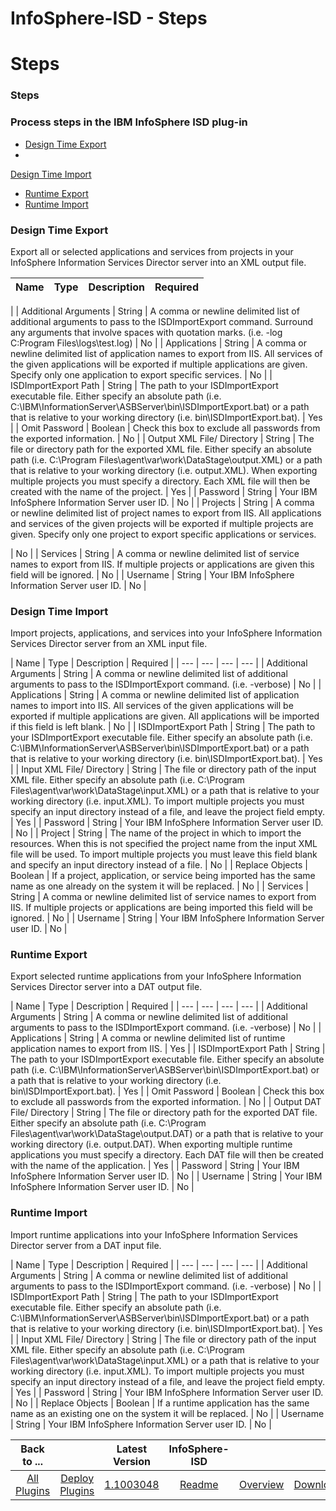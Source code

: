 
InfoSphere-ISD - Steps
======================

# Steps



### Steps




 



### Process steps in the IBM InfoSphere ISD plug-in


* [Design Time Export](#design_time_export)
* 
[Design Time Import](#design_time_import)
* [Runtime Export](#runtime_export)
* [Runtime Import](#runtime_import)





### Design Time Export



 Export all or selected applications and services from projects in your InfoSphere Information
 Services Director server into an XML output file.




| Name | Type | Description | Required |
| --- | --- | --- | --- 
|
| Additional Arguments | String | A comma or newline delimited list of additional arguments to pass to the 
ISDImportExport command. Surround any arguments that involve spaces with quotation marks. (i.e. -log C:Program 
Files\logs\test.log)
  | No |
| Applications | String | A comma or newline delimited list of application names to export
 from IIS. All services of the given applications will be exported if multiple applications are given. Specify only one 
application to export specific services.
  | No |
| ISDImportExport Path | String | The path to your ISDImportExport 
executable file. Either specify an absolute path (i.e. C:\IBM\InformationServer\ASBServer\bin\ISDImportExport.bat) or a 
path that is relative to your working directory (i.e. bin\ISDImportExport.bat).
  | Yes |
| Omit Password | Boolean | 
Check this box to exclude all passwords from the exported information.
  | No |
| Output XML File/ Directory | String | 
The file or directory path for the exported XML file. Either specify an absolute path (i.e. C:\Program 
Files\agent\var\work\DataStage\output.XML) or a path that is relative to your working directory (i.e. output.XML). When 
exporting multiple projects you must specify a directory. Each XML file will then be created with the name of the 
project.
  | Yes |
| Password | String | Your IBM InfoSphere Information Server user ID. | No |
| Projects | String | A 
comma or newline delimited list of project names to export from IIS. All applications and services of the given projects
 will be exported if multiple projects are given. Specify only one project to export specific applications or services.

  | No |
| Services | String | A comma or newline delimited list of service names to export from IIS. If multiple 
projects or applications are given this field will be ignored.
  | No |
| Username | String | Your IBM InfoSphere 
Information Server user ID. | No |


### Design Time Import



 Import projects, applications, and services into your 
InfoSphere Information Services Director server from an XML input file.




| Name | Type | Description | Required |
| 
--- | --- | --- | --- |
| Additional Arguments | String | A comma or newline delimited list of additional arguments to 
pass to the ISDImportExport command. (i.e. -verbose)
  | No |
| Applications | String | A comma or newline delimited 
list of application names to import into IIS. All services of the given applications will be exported if multiple 
applications are given. All applications will be imported if this field is left blank.
  | No |
| ISDImportExport Path |
 String | The path to your ISDImportExport executable file. Either specify an absolute path (i.e. 
C:\IBM\InformationServer\ASBServer\bin\ISDImportExport.bat) or a path that is relative to your working directory (i.e. 
bin\ISDImportExport.bat).
  | Yes |
| Input XML File/ Directory | String | The file or directory path of the input XML 
file. Either specify an absolute path (i.e. C:\Program Files\agent\var\work\DataStage\input.XML) or a path that is 
relative to your working directory (i.e. input.XML). To import multiple projects you must specify an input directory 
instead of a file, and leave the project field empty.
  | Yes |
| Password | String | Your IBM InfoSphere Information 
Server user ID. | No |
| Project | String | The name of the project in which to import the resources. When this is not 
specified the project name from the input XML file will be used. To import multiple projects you must leave this field 
blank and specify an input directory instead of a file.
  | No |
| Replace Objects | Boolean | If a project, 
application, or service being imported has the same name as one already on the system it will be replaced.
  | No |
| 
Services | String | A comma or newline delimited list of service names to export from IIS. If multiple projects or 
applications are being imported this field will be ignored.
  | No |
| Username | String | Your IBM InfoSphere 
Information Server user ID. | No |


### Runtime Export



 Export selected runtime applications from your InfoSphere 
Information Services Director server into a DAT output file.




| Name | Type | Description | Required |
| --- | --- | 
--- | --- |
| Additional Arguments | String | A comma or newline delimited list of additional arguments to pass to the 
ISDImportExport command. (i.e. -verbose)
  | No |
| Applications | String | A comma or newline delimited list of runtime
 application names to export from IIS.
  | Yes |
| ISDImportExport Path | String | The path to your ISDImportExport 
executable file. Either specify an absolute path (i.e. C:\IBM\InformationServer\ASBServer\bin\ISDImportExport.bat) or a 
path that is relative to your working directory (i.e. bin\ISDImportExport.bat).
  | Yes |
| Omit Password | Boolean | 
Check this box to exclude all passwords from the exported information.
  | No |
| Output DAT File/ Directory | String | 
The file or directory path for the exported DAT file. Either specify an absolute path (i.e. C:\Program 
Files\agent\var\work\DataStage\output.DAT) or a path that is relative to your working directory (i.e. output.DAT). When 
exporting multiple runtime applications you must specify a directory. Each DAT file will then be created with the name 
of the application.
  | Yes |
| Password | String | Your IBM InfoSphere Information Server user ID. | No |
| Username | 
String | Your IBM InfoSphere Information Server user ID. | No |


### Runtime Import



 Import runtime applications 
into your InfoSphere Information Services Director server from a DAT input file.




| Name | Type | Description | 
Required |
| --- | --- | --- | --- |
| Additional Arguments | String | A comma or newline delimited list of additional 
arguments to pass to the ISDImportExport command. (i.e. -verbose)
  | No |
| ISDImportExport Path | String | The path to
 your ISDImportExport executable file. Either specify an absolute path (i.e. 
C:\IBM\InformationServer\ASBServer\bin\ISDImportExport.bat) or a path that is relative to your working directory (i.e. 
bin\ISDImportExport.bat).
  | Yes |
| Input XML File/ Directory | String | The file or directory path of the input XML 
file. Either specify an absolute path (i.e. C:\Program Files\agent\var\work\DataStage\input.XML) or a path that is 
relative to your working directory (i.e. input.XML). To import multiple projects you must specify an input directory 
instead of a file, and leave the project field empty.
  | Yes |
| Password | String | Your IBM InfoSphere Information 
Server user ID. | No |
| Replace Objects | Boolean | If a runtime application has the same name as an existing one on 
the system it will be replaced.
  | No |
| Username | String | Your IBM InfoSphere Information Server user ID. | No |






|Back to ...||Latest Version|InfoSphere-ISD |||
| :---: | :---: | :---: | :---: | :---: | :---: |
|[All Plugins](../../index.md)|[Deploy Plugins](../README.md)|[1.1003048](https://raw.githubusercontent.com/UrbanCode/IBM-UCD-PLUGINS/main/files/infosphere-isd/plugins-infosphere-isd-1.1003048.zip)|[Readme](README.md)|[Overview](overview.md)|[Downloads](downloads.md)|
